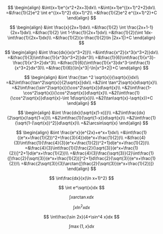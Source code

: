 $$
\begin{align}
&\int(x+1)e^{x^2+2x+3}dx\\
=&\int(x+1)e^{(x+1)^2+2}dx\\
=&\frac{1}{2}e^2 \int e^{(x+1)^2} d(x+1)^2\\
=&\frac{1}{2}e^2 e^{(x+1)^2}+C
\end{align}
$$

$$
\begin{align}
&\int \frac{x}{2x+1}dx\\
=&\frac{1}{2} \int \frac{2x+1-1}{2x+1}dx\\
=&\frac{1}{2} \int 1-\frac{1}{2x+1}dx\\
=&\frac{1}{2}(\int 1dx-\int\frac{1}{2x+1}dx)\\
=&\frac{1}{2}(x-\frac{1}{2}\ln |2x+1|)+C
\end{align}
$$

$$
\begin{align}
&\int \frac{dx}{x(x^3+2)}\\
=&\int\frac{x^2}{x^3(x^3+2)}dx\\
=&\frac{1}{3}\int\frac{1}{x^3(x^3+2)}dx^3\\
=&\frac{1}{6}\int\frac{1}{x^3}-\frac{1}{x^3+2}dx^3\\
=&\frac{1}{6}(\int\frac{1}{x^3}dx^3-\int\frac{1}{x^3+2}dx^3)\\
=&\frac{1}{6}(\ln|x^3|-\ln|x^3+2|)+C
\end{align}
$$

$$
\begin{align}
&\int \frac{\tan ^2 \sqrt{x}}{\sqrt{x}}dx\\
=&2\int\frac{\tan^2\sqrt{x}}{2\sqrt{x}}dx\\
=&2\int \tan^2\sqrt{x}d\sqrt{x}\\
=&2\int\frac{\sin^2\sqrt{x}}{\cos^2\sqrt{x}}d\sqrt{x}\\
=&2\int\frac{1-\cos^2\sqrt{x}}{\cos^2\sqrt{x}}d\sqrt{x}\\
=&2(\int\frac{1}{\cos^2\sqrt{x}}d\sqrt{x}-\int 1d\sqrt{x})\\
=&2(\tan\sqrt{x}-\sqrt{x})+C
\end{align}
$$

$$
\begin{align}
&\int \frac{dx}{\sqrt{x(1-x)}}\\
=&2\int\frac{dx}{2\sqrt{x}\sqrt{1-x}}\\
=&2\int\frac{1}{\sqrt{1-x}}d\sqrt{x}\\
=&2\int\frac{1}{\sqrt{1-(\sqrt{x})^2}}d\sqrt{x}\\
=&2\arcsin\sqrt{x}
\end{align}
$$

$$
\begin{align}
&\int \frac{e^x}{e^{2x}+e^x+1}dx\\
=&\int\frac{1}{(e^x+\frac{1}{2})^2+\frac{3}{4}}d(e^x+\frac{1}{2})\\
=&\frac{4}{3}\int\frac{1}{\frac{4}{3}(e^x+\frac{1}{2})^2+1}d(e^x+\frac{1}{2})\\
=&\frac{4}{3}\int\frac{1}{[\frac{2}{\sqrt{3}}(e^x+\frac{1}{2})]^2+1}d(e^x+\frac{1}{2})\\
=&\frac{4}{3}\frac{\sqrt{3}}{2}\int\frac{1}{[\frac{2}{\sqrt{3}}(e^x+\frac{1}{2})]^2+1}d\frac{2}{\sqrt{3}}(e^x+\frac{1}{2})\\
=&\frac{2\sqrt{3}}{3}\arctan{[\frac{2}{\sqrt{3}}(e^x+\frac{1}{2})]}
\end{align}
$$

$$
\int\frac{dx}{x(\ln x+1)^2}
$$

$$
\int e^\sqrt{x}dx
$$

$$
\int x\arctan x dx
$$

$$
\int x\ln^2xdx
$$

$$
\int\frac{\sin 2x}{4+\sin^4 x}dx
$$

$$
\int \max{\{1,x\}}dx
$$


